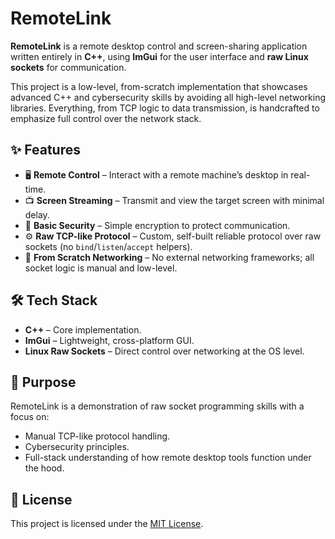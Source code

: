 # RemoteLink

**RemoteLink** is a remote desktop control and screen-sharing application written entirely in **C++**, using **ImGui** for the user interface and **raw Linux sockets** for communication.

This project is a low-level, from-scratch implementation that showcases advanced C++ and cybersecurity skills by avoiding all high-level networking libraries. Everything, from TCP logic to data transmission, is handcrafted to emphasize full control over the network stack.

## ✨ Features

- 🖥️ **Remote Control** – Interact with a remote machine’s desktop in real-time.
- 📺 **Screen Streaming** – Transmit and view the target screen with minimal delay.
- 🔐 **Basic Security** – Simple encryption to protect communication.
- ⚙️ **Raw TCP-like Protocol** – Custom, self-built reliable protocol over raw sockets (no `bind`/`listen`/`accept` helpers).
- 🧠 **From Scratch Networking** – No external networking frameworks; all socket logic is manual and low-level.

## 🛠️ Tech Stack

- **C++** – Core implementation.
- **ImGui** – Lightweight, cross-platform GUI.
- **Linux Raw Sockets** – Direct control over networking at the OS level.

## 🎯 Purpose

RemoteLink is a demonstration of raw socket programming skills with a focus on:

- Manual TCP-like protocol handling.
- Cybersecurity principles.
- Full-stack understanding of how remote desktop tools function under the hood.

## 📄 License

This project is licensed under the [MIT License](LICENSE).
